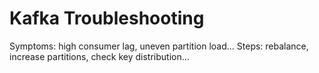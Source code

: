 # Kafka Troubleshooting
Symptoms: high consumer lag, uneven partition load...
Steps: rebalance, increase partitions, check key distribution...
